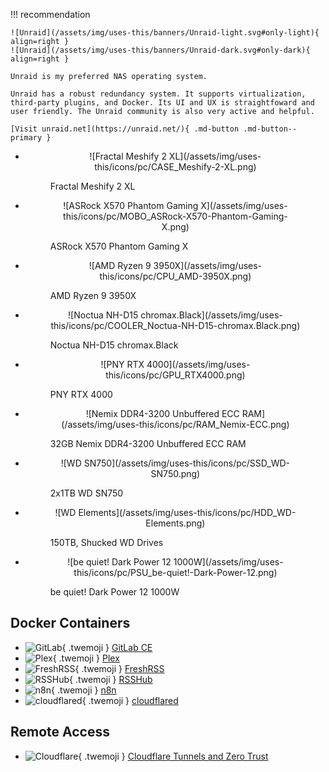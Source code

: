 !!! recommendation

    ![Unraid](/assets/img/uses-this/banners/Unraid-light.svg#only-light){ align=right }
    ![Unraid](/assets/img/uses-this/banners/Unraid-dark.svg#only-dark){ align=right }

    Unraid is my preferred NAS operating system.

    Unraid has a robust redundancy system. It supports virtualization, third-party plugins, and Docker. Its UI and UX is straightfoward and user friendly. The Unraid community is also very active and helpful.

    [Visit unraid.net](https://unraid.net/){ .md-button .md-button--primary }

<div class="grid cards" markdown>

-   <figure markdown>
    <p align="center">
    ![Fractal Meshify 2 XL](/assets/img/uses-this/icons/pc/CASE_Meshify-2-XL.png)
    <figcaption>Fractal Meshify 2 XL</figcaption>
    </p>
    </figure>

-   <figure markdown>
    <p align="center">
    ![ASRock X570 Phantom Gaming X](/assets/img/uses-this/icons/pc/MOBO_ASRock-X570-Phantom-Gaming-X.png)
    <figcaption>ASRock X570 Phantom Gaming X</figcaption>
    </p>
    </figure>

-   <figure markdown>
    <p align="center">
    ![AMD Ryzen 9 3950X](/assets/img/uses-this/icons/pc/CPU_AMD-3950X.png)
    <figcaption>AMD Ryzen 9 3950X</figcaption>
    </p>
    </figure>

-   <figure markdown>
    <p align="center">
    ![Noctua NH-D15 chromax.Black](/assets/img/uses-this/icons/pc/COOLER_Noctua-NH-D15-chromax.Black.png)
    <figcaption>Noctua NH-D15 chromax.Black</figcaption>
    </p>
    </figure>

-   <figure markdown>
    <p align="center">
    ![PNY RTX 4000](/assets/img/uses-this/icons/pc/GPU_RTX4000.png)
    <figcaption>PNY RTX 4000</figcaption>
    </p>
    </figure>

-   <figure markdown>
    <p align="center">
    ![Nemix DDR4-3200 Unbuffered ECC RAM](/assets/img/uses-this/icons/pc/RAM_Nemix-ECC.png)
    <figcaption>32GB Nemix DDR4-3200 Unbuffered ECC RAM</figcaption>
    </p>
    </figure>

-   <figure markdown>
    <p align="center">
    ![WD SN750](/assets/img/uses-this/icons/pc/SSD_WD-SN750.png)
    <figcaption>2x1TB WD SN750</figcaption>
    </p>
    </figure>

-   <figure markdown>
    <p align="center">
    ![WD Elements](/assets/img/uses-this/icons/pc/HDD_WD-Elements.png)
    <figcaption>150TB, Shucked WD Drives</figcaption>
    </p>
    </figure>

-   <figure markdown>
    <p align="center">
    ![be quiet! Dark Power 12 1000W](/assets/img/uses-this/icons/pc/PSU_be-quiet!-Dark-Power-12.png)
    <figcaption>be quiet! Dark Power 12 1000W</figcaption>
    </p>
    </figure>

</div>

## Docker Containers

<div class="grid cards" markdown>

- ![GitLab](/assets/img/uses-this/icons/GitLab.svg){ .twemoji } [GitLab CE](https://about.gitlab.com/install/)
- ![Plex](/assets/img/uses-this/icons/Plex.svg){ .twemoji } [Plex](https://www.plex.tv/)
- ![FreshRSS](/assets/img/uses-this/icons/FreshRSS.png){ .twemoji } [FreshRSS](https://www.freshrss.org/)
- ![RSSHub](/assets/img/uses-this/icons/RSSHub.png){ .twemoji } [RSSHub](https://github.com/DIYgod/RSSHub)
- ![n8n](/assets/img/uses-this/icons/n8n.png){ .twemoji } [n8n](https://n8n.io)
- ![cloudflared](/assets/img/uses-this/icons/Cloudflare.svg){ .twemoji } [cloudflared](https://github.com/cloudflare/cloudflared)

</div>

## Remote Access

<div class="grid cards" markdown>

- ![Cloudflare](/assets/img/uses-this/icons/Cloudflare.svg){ .twemoji } [Cloudflare Tunnels and Zero Trust](https://www.cloudflare.com/products/tunnel/)

</div>
